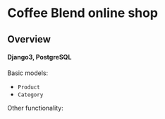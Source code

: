 # Coffee Blend online shop

## Overview
#### Django3, PostgreSQL

Basic models:<br />
- `Product`
- `Category`

Other functionality:<br />
